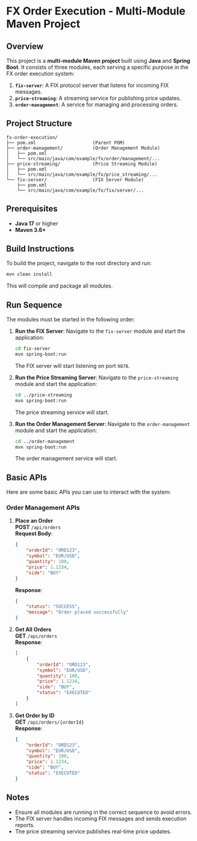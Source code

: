 # FX Order Execution - Multi-Module Maven Project

## Overview
This project is a **multi-module Maven project** built using **Java** and **Spring Boot**.
It consists of three modules, each serving a specific purpose in the FX order execution system:

1. **`fix-server`**: A FIX protocol server that listens for incoming FIX messages.
2. **`price-streaming`**: A streaming service for publishing price updates.
3. **`order-management`**: A service for managing and processing orders.

## Project Structure
```
fx-order-execution/
├── pom.xml                     (Parent POM)
├── order-management/           (Order Management Module)
│   ├── pom.xml
│   └── src/main/java/com/example/fx/order/management/...
├── price-streaming/            (Price Streaming Module)
│   ├── pom.xml
│   └── src/main/java/com/example/fx/price_streaming/...
└── fix-server/                 (FIX Server Module)
    ├── pom.xml
    └── src/main/java/com/example/fx/fix/server/...
```

## Prerequisites
- **Java 17** or higher
- **Maven 3.6+**

## Build Instructions
To build the project, navigate to the root directory and run:

```bash
mvn clean install
```

This will compile and package all modules.

## Run Sequence
The modules must be started in the following order:

1. **Run the FIX Server**:
   Navigate to the `fix-server` module and start the application:

   ```bash
   cd fix-server
   mvn spring-boot:run
   ```

   The FIX server will start listening on port `9878`.

2. **Run the Price Streaming Server**:
   Navigate to the `price-streaming` module and start the application:

   ```bash
   cd ../price-streaming
   mvn spring-boot:run
   ```

   The price streaming service will start.

3. **Run the Order Management Server**:
   Navigate to the `order-management` module and start the application:

   ```bash
   cd ../order-management
   mvn spring-boot:run
   ```

   The order management service will start.

## Basic APIs
Here are some basic APIs you can use to interact with the system:

### Order Management APIs
1. **Place an Order**  
   **POST** `/api/orders`  
   **Request Body**:
   ```json
   {
       "orderId": "ORD123",
       "symbol": "EUR/USD",
       "quantity": 100,
       "price": 1.1234,
       "side": "BUY"
   }
   ```
   **Response**:
   ```json
   {
       "status": "SUCCESS",
       "message": "Order placed successfully"
   }
   ```

2. **Get All Orders**  
   **GET** `/api/orders`  
   **Response**:
   ```json
   [
       {
           "orderId": "ORD123",
           "symbol": "EUR/USD",
           "quantity": 100,
           "price": 1.1234,
           "side": "BUY",
           "status": "EXECUTED"
       }
   ]
   ```

3. **Get Order by ID**  
   **GET** `/api/orders/{orderId}`  
   **Response**:
   ```json
   {
       "orderId": "ORD123",
       "symbol": "EUR/USD",
       "quantity": 100,
       "price": 1.1234,
       "side": "BUY",
       "status": "EXECUTED"
   }
   ```

## Notes
- Ensure all modules are running in the correct sequence to avoid errors.
- The FIX server handles incoming FIX messages and sends execution reports.
- The price streaming service publishes real-time price updates.
